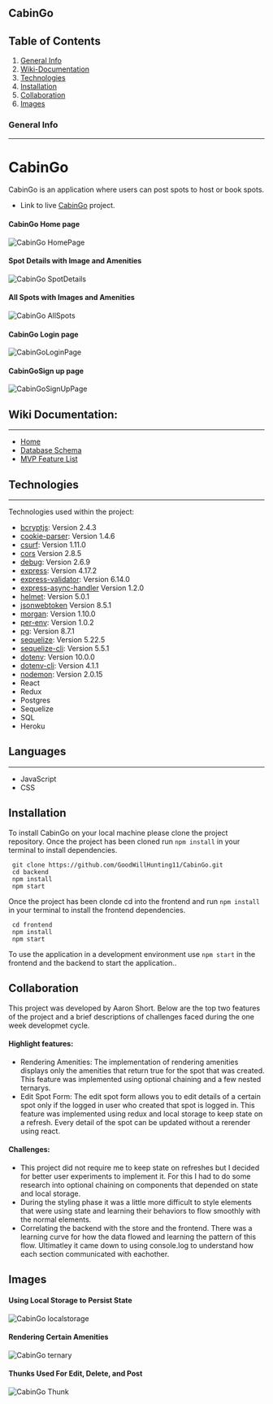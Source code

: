 ## CabinGo
## Table of Contents 

1. [General Info](#general-info)
2. [Wiki-Documentation](#wiki-documentation)
3. [Technologies](#technologies)
4. [Installation](#installation)
5. [Collaboration](#collaboration)
6. [Images](#images)



### General Info 
***
# CabinGo
CabinGo is an application where users can post spots to host or book spots. 
* Link to live  [CabinGo](https://cabingo.herokuapp.com/) project. 



#### CabinGo Home page
![CabinGo HomePage](https://user-images.githubusercontent.com/30273596/149381530-8484f54b-5d89-4044-bf41-ea4c7a4c852c.PNG)


#### Spot Details with Image and Amenities
![CabinGo SpotDetails](https://user-images.githubusercontent.com/30273596/149381518-10f4b8c2-aee7-4b50-9e3c-fc7149c29dec.PNG)


#### All Spots with Images and Amenities
![CabinGo AllSpots](https://user-images.githubusercontent.com/30273596/149381496-440792d3-eb4e-4674-97d3-e72252b49e2f.PNG)


#### CabinGo Login page
![CabinGoLoginPage](imgelink)


#### CabinGoSign up page
![CabinGoSignUpPage](imgelink)


## Wiki Documentation: 
***
* [Home](link)
* [Database Schema](link)
* [MVP Feature List](link)

## Technologies 
***
Technologies used within the project:
* [bcryptjs](https://www.npmjs.com/package/bcrypt): Version 2.4.3
* [cookie-parser](https://www.npmjs.com/package/cookie-parser): Version 1.4.6
* [csurf](https://www.npmjs.com/package/csurf): Version 1.11.0
* [cors]() Version 2.8.5
* [debug](https://www.npmjs.com/package/debug): Version 2.6.9
* [express](https://expressjs.com/en/4x/api.html#express): Version 4.17.2
* [express-validator](https://express-validator.github.io/docs/): Version  6.14.0
* [express-async-handler]() Version 1.2.0
* [helmet](): Version 5.0.1
* [jsonwebtoken]() Version 8.5.1
* [morgan](https://www.npmjs.com/package/morgan): Version 1.10.0
* [per-env](): Version 1.0.2
* [pg](https://www.npmjs.com/package/pg): Version 8.7.1
* [sequelize](https://sequelize.org/master/class/lib/sequelize.js~Sequelize.html): Version 5.22.5
* [sequelize-cli](https://sequelize.org/master/class/lib/sequelize.js~Sequelize.html): Version 5.5.1
* [dotenv](https://www.npmjs.com/package/dotenv): Version 10.0.0
* [dotenv-cli](https://www.npmjs.com/package/dotenv-cli): Version 4.1.1
* [nodemon](https://www.npmjs.com/package/nodemon): Version 2.0.15
* React
* Redux
* Postgres
* Sequelize
* SQL
* Heroku

## Languages 
***
* JavaScript
* CSS


## Installation 
To install CabinGo on your local machine please clone the project repository. Once the project has been cloned run ```npm install``` in your terminal to install dependencies.
```
 git clone https://github.com/GoodWillHunting11/CabinGo.git
 cd backend
 npm install
 npm start
```
 Once the project has been clonde cd into the frontend and run ```npm install``` in your terminal to install the frontend dependencies.
```
 cd frontend 
 npm install
 npm start

```

To use the application in a development environment use ```npm start``` in the frontend and the backend to start the application.. 


## Collaboration
  This project was developed by Aaron Short. Below are the top two features of the project and a brief descriptions of challenges faced during the one week developmet cycle.
#### Highlight features:
* Rendering Amenities: The implementation of rendering amenities displays only the amenities that return true for the spot that was created. This feature was implemented using optional chaining and a few nested ternarys.
* Edit Spot Form: The edit spot form allows you to edit details of a certain spot only if the logged in user who created that spot is logged in. This feature was implemented using redux and local storage to keep state on a refresh.  Every detail of the spot can be updated without a rerender using react.

#### Challenges:   
* This project did not require me to keep state on refreshes but I decided for better user experiments to implement it. For this I had to do some research into optional chaining on components that depended on state and local storage.
* During the styling phase it was a little more difficult to style elements that were using state and learning their behaviors to flow smoothly with the normal elements.
* Correlating the backend with the store and the frontend. There was a learning curve for how the data flowed and learning the pattern of this flow. Ultimatley it came down to using console.log to understand how each section communicated with eachother. 

## Images 
#### Using Local Storage to Persist State
![CabinGo localstorage](https://user-images.githubusercontent.com/30273596/149392084-185d183d-9381-432f-ba3f-7dec4953f0c7.PNG)


#### Rendering Certain Amenities
![CabinGo ternary](https://user-images.githubusercontent.com/30273596/149392100-f2d1d3a6-4367-4114-9ee9-8238ad64ea42.PNG)


#### Thunks Used For Edit, Delete, and Post
![CabinGo Thunk](https://user-images.githubusercontent.com/30273596/149392144-022ffb6b-0fd1-426c-9629-236f5c93fc47.PNG)


